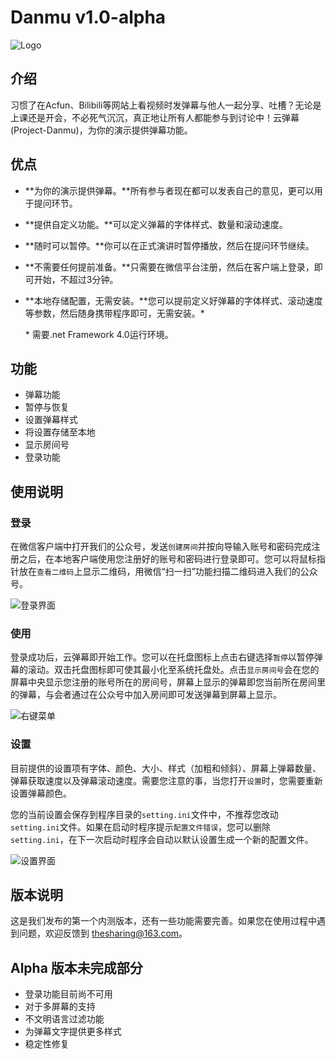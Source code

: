 # Danmu v1.0-alpha

![Logo](http://7xr64j.com1.z0.glb.clouddn.com/%40%2Fdanmu%2F1%2Flogo.jpg)

## 介绍

习惯了在Acfun、Bilibili等网站上看视频时发弹幕与他人一起分享、吐槽？无论是上课还是开会，不必死气沉沉，真正地让所有人都能参与到讨论中！云弹幕(Project-Danmu)，为你的演示提供弹幕功能。

## 优点

* **为你的演示提供弹幕。**所有参与者现在都可以发表自己的意见，更可以用于提问环节。
* **提供自定义功能。**可以定义弹幕的字体样式、数量和滚动速度。
* **随时可以暂停。**你可以在正式演讲时暂停播放，然后在提问环节继续。
* **不需要任何提前准备。**只需要在微信平台注册，然后在客户端上登录，即可开始，不超过3分钟。
* **本地存储配置，无需安装。**您可以提前定义好弹幕的字体样式、滚动速度等参数，然后随身携带程序即可，无需安装。\*

	\* 需要.net Framework 4.0运行环境。

## 功能

* 弹幕功能
* 暂停与恢复
* 设置弹幕样式
* 将设置存储至本地
* 显示房间号
* 登录功能

## 使用说明

### 登录

在微信客户端中打开我们的公众号，发送`创建房间`并按向导输入账号和密码完成注册之后，在本地客户端使用您注册好的账号和密码进行登录即可。您可以将鼠标指针放在`查看二维码`上显示二维码，用微信“扫一扫”功能扫描二维码进入我们的公众号。

![登录界面](http://7xr64j.com1.z0.glb.clouddn.com/%40%2Fdanmu%2F1%2Flogin.png)

### 使用

登录成功后，云弹幕即开始工作。您可以在托盘图标上点击右键选择`暂停`以暂停弹幕的滚动。双击托盘图标即可使其最小化至系统托盘处。点击`显示房间号`会在您的屏幕中央显示您注册的账号所在的房间号，屏幕上显示的弹幕即您当前所在房间里的弹幕，与会者通过在公众号中加入房间即可发送弹幕到屏幕上显示。

![右键菜单](http://7xr64j.com1.z0.glb.clouddn.com/%40%2Fdanmu%2F1%2Fmenu.png)

### 设置

目前提供的设置项有字体、颜色、大小、样式（加粗和倾斜）、屏幕上弹幕数量、弹幕获取速度以及弹幕滚动速度。需要您注意的事，当您打开`设置`时，您需要重新设置弹幕颜色。

您的当前设置会保存到程序目录的`setting.ini`文件中，不推荐您改动`setting.ini`文件。如果在启动时程序提示`配置文件错误`，您可以删除`setting.ini`，在下一次启动时程序会自动以默认设置生成一个新的配置文件。

![设置界面](http://7xr64j.com1.z0.glb.clouddn.com/%40%2Fdanmu%2F1%2Fsetting.png)

## 版本说明

这是我们发布的第一个内测版本，还有一些功能需要完善。如果您在使用过程中遇到问题，欢迎反馈到 thesharing@163.com。

## Alpha 版本未完成部分

* 登录功能目前尚不可用
* 对于多屏幕的支持
* 不文明语言过滤功能
* 为弹幕文字提供更多样式
* 稳定性修复
